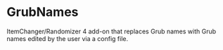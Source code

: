 # GrubNames

ItemChanger/Randomizer 4 add-on that replaces Grub names with Grub names edited by the user via a config file.
